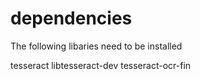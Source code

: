 # dependencies

The following libaries need to be installed

tesseract
libtesseract-dev
tesseract-ocr-fin